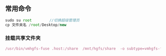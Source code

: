 ## 常用命令

```javascript
sudo su root		//切换超级管理员
cp 文件夹名 /root/Desktop/new
```

### 挂载共享文件夹

```javascript
/usr/bin/vmhgfs-fuse .host:/share  /mnt/hgfs/share  -o subtype=vmhgfs-fuse,allow_other
```

